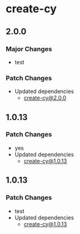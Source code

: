 # create-cy

## 2.0.0

### Major Changes

- test

### Patch Changes

- Updated dependencies
  - create-cy@2.0.0

## 1.0.13

### Patch Changes

- yes
- Updated dependencies
  - create-cy@1.0.13

## 1.0.13

### Patch Changes

- test
- Updated dependencies
  - create-cy@1.0.13
